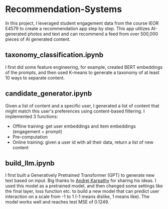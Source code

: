 # Recommendation-Systems
In this project, I leveraged student engagement data from the course IEOR E4579 to create a recommendation app step by step. This app utilizes AI-generated photos and text and can recommend a feed from over 500,000 pieces of AI generated content.

## taxonomy_classification.ipynb
I first did some feature engineering, for example, created BERT embeddings of the prompts, and then used K-means to generate a taxonomy of at least 10 ways to separate content.

## candidate_generator.ipynb
Given a list of content and a specific user, I generated a list of content that might match this user's preferences using content-based filtering.
I implemented 3 functions:
* Offline training: get user embeddings and item embeddings (engagement + prompt)
* Pre-computation
* Online training: given a user id with all their data, return a list of new content

## build_llm.ipynb
I first built a Generatively Pretrained Transformer (GPT) to generate new text based on input. Big thanks to [Andrej Karpathy](https://www.youtube.com/watch?v=kCc8FmEb1nY) for sharing his ideas. I used this model as a pretrained model, and then changed some settings like the final layer, loss function etc. to build a new model that can predict user interaction on a scale from -1 to 1 (-1 means dislike, 1 means like). The model works well and reaches test MSE of 0.1249.
